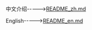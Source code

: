 中文介绍----->[README_zh.md](https://github.com/kassol/ImageX/blob/master/README_zh.md "README_zh.md")

English----->[README_en.md](https://github.com/kassol/ImageX/blob/master/README_en.md "README_en.md")